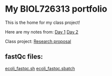 # My BIOL726313 portfolio

This is the home for my class project!

Here are my notes from:
[Day 1](https://github.com/biol726313/mku8778/edit/main/day1.md)
[Day 2](https://github.com/biol726313/mku8778/edit/main/day2.md)

Class project: 
[Research proposal](https://github.com/biol726313/mku8778/blob/main/class%20project.pdf)

## fastQc files:

[ecoli_fastqc.sh](https://github.com/biol726313/mku8778/blob/main/ecoli_fastqc.sh)
[ecoli_fastqc.sbatch](https://github.com/biol726313/mku8778/blob/main/ecoli_fastqc.sbatch)
